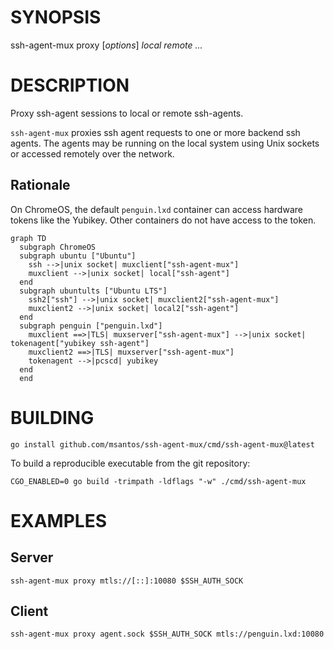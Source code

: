 # SYNOPSIS

ssh-agent-mux proxy [*options*] *local* *remote* *...*

# DESCRIPTION

Proxy ssh-agent sessions to local or remote ssh-agents.

`ssh-agent-mux` proxies ssh agent requests to one or more backend ssh
agents. The agents may be running on the local system using Unix sockets
or accessed remotely over the network.

## Rationale

On ChromeOS, the default `penguin.lxd` container can access hardware
tokens like the Yubikey. Other containers do not have access to the token.

```mermaid
graph TD
  subgraph ChromeOS
  subgraph ubuntu ["Ubuntu"]
    ssh -->|unix socket| muxclient["ssh-agent-mux"]
    muxclient -->|unix socket| local["ssh-agent"]
  end
  subgraph ubuntults ["Ubuntu LTS"]
    ssh2["ssh"] -->|unix socket| muxclient2["ssh-agent-mux"]
    muxclient2 -->|unix socket| local2["ssh-agent"]
  end
  subgraph penguin ["penguin.lxd"]
    muxclient ==>|TLS| muxserver["ssh-agent-mux"] -->|unix socket| tokenagent["yubikey ssh-agent"]
    muxclient2 ==>|TLS| muxserver["ssh-agent-mux"]
    tokenagent -->|pcscd| yubikey
  end
  end
```

# BUILDING

```
go install github.com/msantos/ssh-agent-mux/cmd/ssh-agent-mux@latest
```

To build a reproducible executable from the git repository:

```
CGO_ENABLED=0 go build -trimpath -ldflags "-w" ./cmd/ssh-agent-mux
```

# EXAMPLES

## Server

```
ssh-agent-mux proxy mtls://[::]:10080 $SSH_AUTH_SOCK
```

## Client

```
ssh-agent-mux proxy agent.sock $SSH_AUTH_SOCK mtls://penguin.lxd:10080
```

